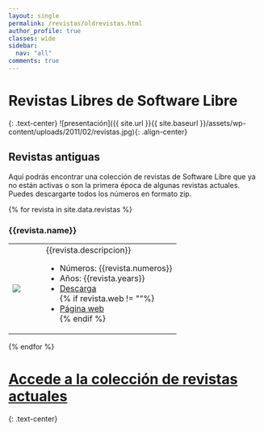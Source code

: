 ```yaml
---
layout: single
permalink: /revistas/oldrevistas.html
author_profile: true
classes: wide
sidebar:
  nav: "all"
comments: true
---
```

# Revistas Libres de Software Libre
{: .text-center}
![presentación]({{ site.url }}{{ site.baseurl }}/assets/wp-content/uploads/2011/02/revistas.jpg){: .align-center}

## Revistas antiguas
Aquí podrás encontrar una colección de revistas de Software Libre que ya no están activas o son la primera época de algunas revistas actuales. Puedes descargarte todos los números en formato zip.

{% for revista in site.data.revistas %}
### {{revista.name}}
<table>
<tr>
<td width="20%"><img src="img/{{revista.img}}"/></td>
<td>
{{revista.descripcion}}
<ul>
  <li>Números: {{revista.numeros}}</li>
  <li>Años: {{revista.years}}</li>
  <li><a href="{{revista.url}}">Descarga</a></li>
  {% if revista.web != ""%}
  <li><a href="{{revista.web}}">Página web</a></li>
  {% endif %}
</ul>
</td>
</tr>
</table>
{% endfor %}

# [Accede a la colección de revistas actuales](index.html)
{: .text-center}
